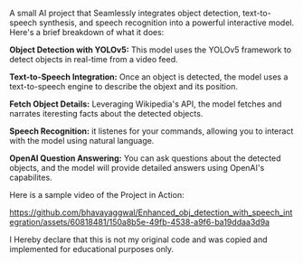 A small AI project that Seamlessly integrates object detection, text-to-speech synthesis, and speech recognition into a powerful interactive model. 
Here's a brief breakdown of what it does:

**Object Detection with YOLOv5:** This model uses the YOLOv5 framework to detect objects in real-time from a video feed.

**Text-to-Speech Integration:** Once an object is detected, the model uses a text-to-speech engine to describe the objext and its position.

**Fetch Object Details:** Leveraging Wikipedia's API, the model fetches and narrates iteresting facts about the detected objects.

**Speech Recognition:** it listenes for your commands, allowing you to interact with the model using natural language.

**OpenAI Question Answering:** You can ask questions about the detected objects, and the model will provide detailed answers using OpenAI's capabilites.

Here is a sample video of the Project in Action:




https://github.com/bhavayaggwal/Enhanced_obj_detection_with_speech_integration/assets/60818481/150a8b5e-49fb-4538-a9f6-ba19ddaa3d9a




I Hereby declare that this is not my original code and was copied and implemented for educational purposes only.
